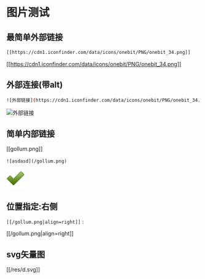 # 图片测试 

## 最简单外部链接
```bash
[[https://cdn1.iconfinder.com/data/icons/onebit/PNG/onebit_34.png]]
```
[[https://cdn1.iconfinder.com/data/icons/onebit/PNG/onebit_34.png]]

## 外部连接(带alt)
```bash
![外部链接](https://cdn1.iconfinder.com/data/icons/onebit/PNG/onebit_34.png)
```
![外部链接](https://cdn1.iconfinder.com/data/icons/onebit/PNG/onebit_34.png)

## 简单内部链接

[[gollum.png]]

`![asdasd](/gollum.png)`

![asdasd](/gollum.png)

## 位置指定:右侧

`[[/gollum.png|align=right]]` :

[[/gollum.png|align=right]]

## svg矢量图



[[/res/d.svg]]